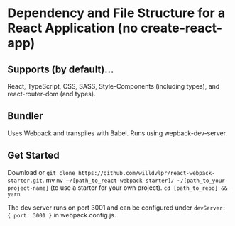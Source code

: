 # Dependency and File Structure for a React Application (no create-react-app)

## Supports (by default)...

React, TypeScript, CSS, SASS, Style-Components (including types), and react-router-dom (and types).

## Bundler

Uses Webpack and transpiles with Babel. Runs using wepback-dev-server.

## Get Started

Download or `git clone https://github.com/willdvlpr/react-webpack-starter.git`.
mv `mv ~/[path_to_react-webpack-starter]/ ~/[path_to_your-project-name]` (to use a starter for your own project).
`cd [path_to_repo] && yarn`

The dev server runs on port 3001 and can be configured under `devServer: { port: 3001 }` in webpack.config.js.
